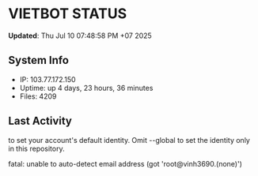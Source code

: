 # VIETBOT STATUS
**Updated**: Thu Jul 10 07:48:58 PM +07 2025

## System Info
- IP: 103.77.172.150
- Uptime: up 4 days, 23 hours, 36 minutes
- Files: 4209

## Last Activity

to set your account's default identity.
Omit --global to set the identity only in this repository.

fatal: unable to auto-detect email address (got 'root@vinh3690.(none)')
